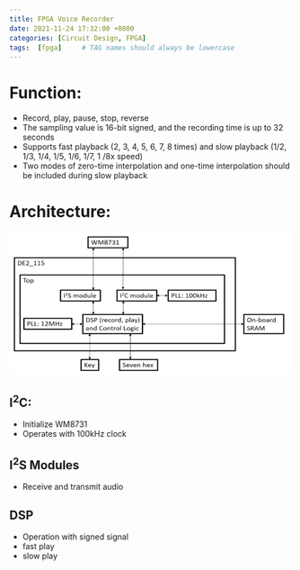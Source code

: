 ```yaml
---
title: FPGA Voice Recorder 
date: 2021-11-24 17:32:00 +0800
categories: [Circuit Design, FPGA]
tags:  [fpga]     # TAG names should always be lowercase
---
```


# Function:
- Record, play, pause, stop, reverse
- The sampling value is 16-bit signed, and the recording time is up to 32 seconds
- Supports fast playback (2, 3, 4, 5, 6, 7, 8 times) and slow playback (1/2, 1/3, 1/4, 1/5, 1/6, 1/7, 1 /8x speed)
- Two modes of zero-time interpolation and one-time interpolation should be included during slow playback

# Architecture:
![About me picture](pic/recorder.PNG)

## I<sup>2</sup>C:
- Initialize WM8731
- Operates with 100kHz clock

## I<sup>2</sup>S Modules
- Receive and transmit audio

## DSP
- Operation with signed signal
- fast play
- slow play
